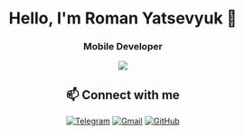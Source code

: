 <div align="center">

# Hello, I'm Roman Yatsevyuk 👋
### Mobile Developer

<img src="https://skillicons.dev/icons?i=android,flutter,kotlin,java,dart,sqlite,git,github,idea" />

## 📫 Connect with me

[![Telegram](https://skillicons.dev/icons?i=telegram&theme=light)](https://t.me/your_username)
[![Gmail](https://skillicons.dev/icons?i=gmail&theme=light)](mailto:fristailik@gmail.com)
[![GitHub](https://skillicons.dev/icons?i=github&theme=light)](https://github.com/ichega)

</div>
